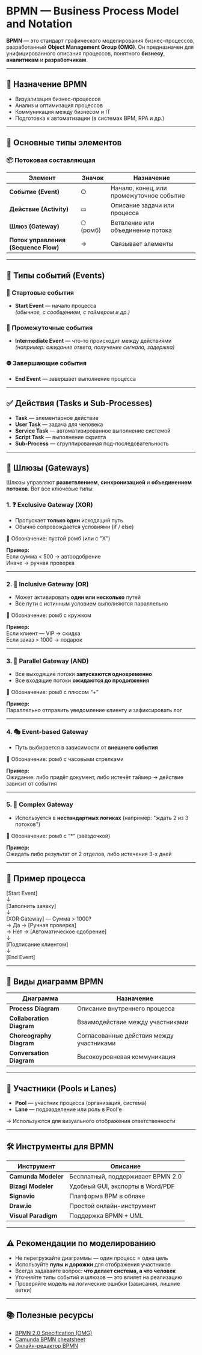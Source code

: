 # BPMN — Business Process Model and Notation

**BPMN** — это стандарт графического моделирования бизнес-процессов, разработанный **Object Management Group (OMG)**. Он предназначен для унифицированного описания процессов, понятного **бизнесу**, **аналитикам** и **разработчикам**.

---

## 🎯 Назначение BPMN

- Визуализация бизнес-процессов  
- Анализ и оптимизация процессов  
- Коммуникация между бизнесом и IT  
- Подготовка к автоматизации (в системах BPM, RPA и др.)

---

## 🔹 Основные типы элементов

### 📦 Потоковая составляющая

| Элемент             | Значок      | Назначение                          |
|---------------------|-------------|--------------------------------------|
| **Событие (Event)** | ○           | Начало, конец, или промежуточное событие |
| **Действие (Activity)** | ▭       | Описание задачи или процесса         |
| **Шлюз (Gateway)**   | ⬠ (ромб)    | Ветвление или объединение потока     |
| **Поток управления (Sequence Flow)** | → | Связывает элементы                 |

---

## 🚩 Типы событий (Events)

### 📍 Стартовые события

- **Start Event** — начало процесса  
  _(обычное, с сообщением, с таймером и др.)_

### 🔁 Промежуточные события

- **Intermediate Event** — что-то происходит между действиями  
  _(например: ожидание ответа, получение сигнала, задержка)_

### ⛔ Завершающие события

- **End Event** — завершает выполнение процесса

---

## ✅ Действия (Tasks и Sub-Processes)

- **Task** — элементарное действие  
- **User Task** — задача для человека  
- **Service Task** — автоматизированное выполнение системой  
- **Script Task** — выполнение скрипта  
- **Sub-Process** — сгруппированная под-последовательность

---

## 🔀 Шлюзы (Gateways)

Шлюзы управляют **разветвлением**, **синхронизацией** и **объединением потоков**. Вот все ключевые типы:

### 1. ❓ **Exclusive Gateway (XOR)**

- Пропускает **только один** исходящий путь  
- Обычно сопровождается условиями (if / else)

🔧 Обозначение: пустой ромб (или с "X")

**Пример:**  
Если сумма < 500 → автоодобрение   
Иначе → ручная проверка

---

### 2. 📎 **Inclusive Gateway (OR)**

- Может активировать **один или несколько** путей  
- Все пути с истинным условием выполняются параллельно

🔧 Обозначение: ромб с кружком

**Пример:**  
Если клиент — VIP → скидка  
Если заказ > 1000 → подарок

---

### 3. 🧩 **Parallel Gateway (AND)**

- Все выходящие потоки **запускаются одновременно**  
- Все входящие потоки **ожидаются до продолжения**

🔧 Обозначение: ромб с плюсом “+”

**Пример:**  
Параллельно отправить уведомление клиенту и зафиксировать лог

---

### 4. 🎭 **Event-based Gateway**

- Путь выбирается в зависимости от **внешнего события**

🔧 Обозначение: ромб с часовыми стрелками

**Пример:**  
Ожидание: либо придёт документ, либо истечёт таймер → действие зависит от события

---

### 5. 🔄 **Complex Gateway**

- Используется в **нестандартных логиках** (например: "ждать 2 из 3 потоков")

🔧 Обозначение: ромб с “*” (звёздочкой)

**Пример:**  
Ожидать либо результат от 2 отделов, либо истечения 3-х дней

---

## 🧾 Пример процесса

[Start Event]  
↓  
[Заполнить заявку]  
↓  
[XOR Gateway] — Сумма > 1000?  
→ Да → [Ручная проверка]  
→ Нет → [Автоматическое одобрение]  
↓  
[Подписание клиентом]  
↓  
[End Event]

---

## 🧩 Виды диаграмм BPMN

| Диаграмма               | Назначение                           |
|--------------------------|--------------------------------------|
| **Process Diagram**      | Описание внутреннего процесса        |
| **Collaboration Diagram**| Взаимодействие между участниками     |
| **Choreography Diagram** | Согласованные действия между участниками |
| **Conversation Diagram** | Высокоуровневая коммуникация         |

---

## 👥 Участники (Pools и Lanes)

- **Pool** — участник процесса (организация, система)  
- **Lane** — подразделение или роль в Pool'е

→ Используются для визуального отображения ответственности

---

## 🛠 Инструменты для BPMN

| Инструмент         | Описание                          |
|--------------------|-----------------------------------|
| **Camunda Modeler**| Бесплатный, поддерживает BPMN 2.0 |
| **Bizagi Modeler** | Удобный GUI, экспорты в Word/PDF  |
| **Signavio**       | Платформа BPM в облаке            |
| **Draw.io**        | Простой онлайн-инструмент         |
| **Visual Paradigm**| Поддержка BPMN + UML              |

---

## ⚠️ Рекомендации по моделированию

- Не перегружайте диаграммы — один процесс = одна цель  
- Используйте **пулы и дорожки** для отображения участников  
- Всегда задавайте вопрос: **что делает система, а что человек**  
- Уточняйте типы событий и шлюзов — это влияет на реализацию  
- Проверяйте модель на логические ошибки (зависания, лишние ветки)

---

## 📚 Полезные ресурсы

- [BPMN 2.0 Specification (OMG)](https://www.omg.org/spec/BPMN/)
- [Camunda BPMN cheatsheet](https://camunda.com/bpmn/cheat-sheet/)
- [Онлайн-редактор BPMN](https://demo.bpmn.io)